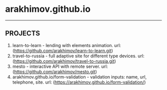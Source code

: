 # arakhimov.github.io
---
## PROJECTS
1. learn-to-learn - lending with elements animation.
url: (https://github.com/arakhimov/learn-to-learn.git)
2. travel-to-russia - full adaptive site for different type devices.
url: (https://github.com/arakhimov/travel-to-russia.git)
3. mesto - interactive API with remote server.
url: (https://github.com/arakhimov/mesto.git)
4. arakhimov.github.io/form-validation - validation inputs: name, url, telephone, site.
url: (https://arakhimov.github.io/form-validation/)
